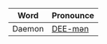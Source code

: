 | Word | Pronounce |
| - | - |
| Daemon | [DEE-mən](https://en.wikipedia.org/wiki/Daemon_(computing)) |
